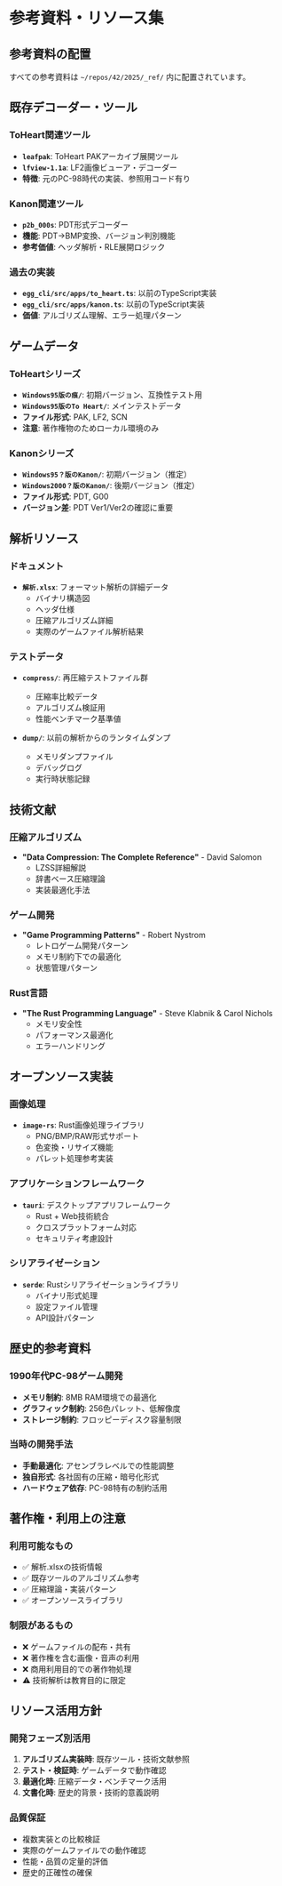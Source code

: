 # 参考資料・リソース集

## 参考資料の配置

すべての参考資料は `~/repos/42/2025/_ref/` 内に配置されています。

## 既存デコーダー・ツール

### ToHeart関連ツール
- **`leafpak`**: ToHeart PAKアーカイブ展開ツール
- **`lfview-1.1a`**: LF2画像ビューア・デコーダー
- **特徴**: 元のPC-98時代の実装、参照用コード有り

### Kanon関連ツール  
- **`p2b_000s`**: PDT形式デコーダー
- **機能**: PDT→BMP変換、バージョン判別機能
- **参考価値**: ヘッダ解析・RLE展開ロジック

### 過去の実装
- **`egg_cli/src/apps/to_heart.ts`**: 以前のTypeScript実装
- **`egg_cli/src/apps/kanon.ts`**: 以前のTypeScript実装
- **価値**: アルゴリズム理解、エラー処理パターン

## ゲームデータ

### ToHeartシリーズ
- **`Windows95版の痕/`**: 初期バージョン、互換性テスト用
- **`Windows95版のTo Heart/`**: メインテストデータ
- **ファイル形式**: PAK, LF2, SCN
- **注意**: 著作権物のためローカル環境のみ

### Kanonシリーズ
- **`Windows95？版のKanon/`**: 初期バージョン（推定）  
- **`Windows2000？版のKanon/`**: 後期バージョン（推定）
- **ファイル形式**: PDT, G00
- **バージョン差**: PDT Ver1/Ver2の確認に重要

## 解析リソース

### ドキュメント
- **`解析.xlsx`**: フォーマット解析の詳細データ
  - バイナリ構造図
  - ヘッダ仕様
  - 圧縮アルゴリズム詳細
  - 実際のゲームファイル解析結果

### テストデータ
- **`compress/`**: 再圧縮テストファイル群
  - 圧縮率比較データ
  - アルゴリズム検証用
  - 性能ベンチマーク基準値

- **`dump/`**: 以前の解析からのランタイムダンプ
  - メモリダンプファイル
  - デバッグログ
  - 実行時状態記録

## 技術文献

### 圧縮アルゴリズム
- **"Data Compression: The Complete Reference"** - David Salomon
  - LZSS詳細解説
  - 辞書ベース圧縮理論
  - 実装最適化手法

### ゲーム開発
- **"Game Programming Patterns"** - Robert Nystrom  
  - レトロゲーム開発パターン
  - メモリ制約下での最適化
  - 状態管理パターン

### Rust言語
- **"The Rust Programming Language"** - Steve Klabnik & Carol Nichols
  - メモリ安全性
  - パフォーマンス最適化
  - エラーハンドリング

## オープンソース実装

### 画像処理
- **`image-rs`**: Rust画像処理ライブラリ
  - PNG/BMP/RAW形式サポート
  - 色変換・リサイズ機能
  - パレット処理参考実装

### アプリケーションフレームワーク
- **`tauri`**: デスクトップアプリフレームワーク
  - Rust + Web技術統合
  - クロスプラットフォーム対応
  - セキュリティ考慮設計

### シリアライゼーション
- **`serde`**: Rustシリアライゼーションライブラリ
  - バイナリ形式処理
  - 設定ファイル管理
  - API設計パターン

## 歴史的参考資料

### 1990年代PC-98ゲーム開発
- **メモリ制約**: 8MB RAM環境での最適化
- **グラフィック制約**: 256色パレット、低解像度
- **ストレージ制約**: フロッピーディスク容量制限

### 当時の開発手法
- **手動最適化**: アセンブラレベルでの性能調整
- **独自形式**: 各社固有の圧縮・暗号化形式
- **ハードウェア依存**: PC-98特有の制約活用

## 著作権・利用上の注意

### 利用可能なもの
- ✅ 解析.xlsxの技術情報
- ✅ 既存ツールのアルゴリズム参考
- ✅ 圧縮理論・実装パターン
- ✅ オープンソースライブラリ

### 制限があるもの
- ❌ ゲームファイルの配布・共有
- ❌ 著作権を含む画像・音声の利用
- ❌ 商用利用目的での著作物処理
- ⚠️ 技術解析は教育目的に限定

## リソース活用方針

### 開発フェーズ別活用
1. **アルゴリズム実装時**: 既存ツール・技術文献参照
2. **テスト・検証時**: ゲームデータで動作確認
3. **最適化時**: 圧縮データ・ベンチマーク活用
4. **文書化時**: 歴史的背景・技術的意義説明

### 品質保証
- 複数実装との比較検証
- 実際のゲームファイルでの動作確認
- 性能・品質の定量的評価
- 歴史的正確性の確保